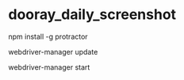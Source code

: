 # dooray_daily_screenshot

npm install -g protractor

webdriver-manager update

webdriver-manager start
